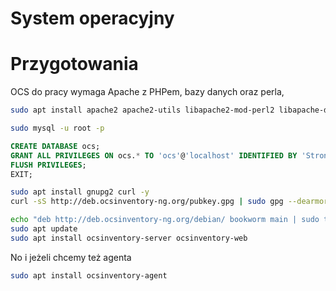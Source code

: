 # System operacyjny

# Przygotowania

OCS do pracy wymaga Apache z PHPem, bazy danych oraz perla, 

```bash
sudo apt install apache2 apache2-utils libapache2-mod-perl2 libapache-dbi-perl libnet-ip-perl libsoap-lite-perl libxml-simple-perl libdbi-perl libdbd-mysql-perl libnet-snmp-perl libarchive-zip-perl php php-mysql php-zip php-pclzip php-gd php-soap php-curl php-json php-xml php-mbstring mariadb-server mariadb-client -y
```

```bash
sudo mysql -u root -p
```

```sql
CREATE DATABASE ocs;
GRANT ALL PRIVILEGES ON ocs.* TO 'ocs'@'localhost' IDENTIFIED BY 'StrongDBPassword';
FLUSH PRIVILEGES;
EXIT;
```

```bash
sudo apt install gnupg2 curl -y
curl -sS http://deb.ocsinventory-ng.org/pubkey.gpg | sudo gpg --dearmor -o /etc/apt/trusted.gpg.d/ocs.gpg
```

```bash
echo "deb http://deb.ocsinventory-ng.org/debian/ bookworm main | sudo tee /etc/apt/sources.list.d/ocsinventory.list"
sudo apt update
sudo apt install ocsinventory-server ocsinventory-web
```
No i jeżeli chcemy też agenta
```bash
sudo apt install ocsinventory-agent
```
